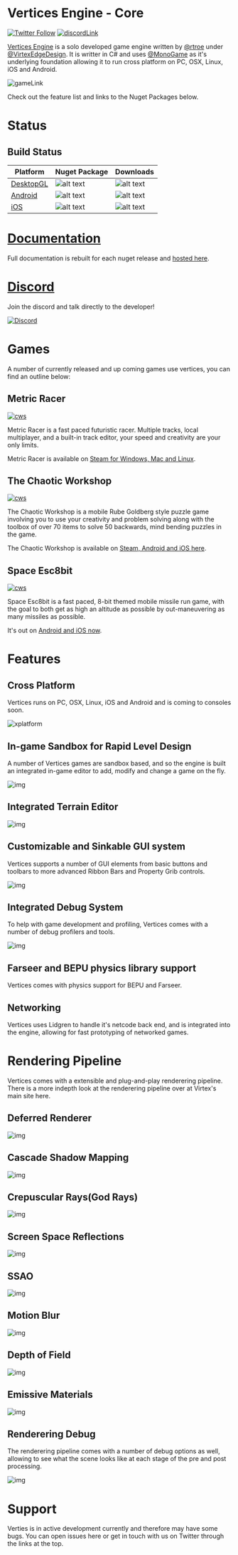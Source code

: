 # Vertices Engine - Core

[![Twitter Follow](https://img.shields.io/twitter/follow/virtexedge?style=social)](https://twitter.com/VirtexEdge)
[![discordLink](https://img.shields.io/discord/477648425492545559?logo=discord)](https://discord.gg/y77qy7Avhx)

[Vertices Engine](https://virtexedge.design/work/vertices-engine/) is a solo developed game engine written by [@rtroe](https://github.com/rtroe) under [@VirtexEdgeDesign](https://virtexedge.design/). It is writter in C# and uses [@MonoGame](https://github.com/MonoGame/MonoGame) as it's underlying foundation allowing it to run cross platform on PC, OSX, Linux, iOS and Android.

![gameLink](https://i.imgur.com/FgyFGya.png)

Check out the feature list and links to the Nuget Packages below.

# Status

## Build Status

| Platform | Nuget Package                   | Downloads|
|----------|---------------------------------|--------------------------------
| [DesktopGL](https://www.nuget.org/packages/VerticesEngine.Core.Desktop.GL/)| ![alt text][buildOGL] |![alt text][dwnldOGL]|
| [Android](https://www.nuget.org/packages/VerticesEngine.Android/)  | ![alt text][buildAdr] |![alt text][dwnldAdr]|
| [iOS](https://www.nuget.org/packages/VerticesEngine.iOS)      | ![alt text][buildIOS] |![alt text][dwnldIOS]|


[buildxna]: https://img.shields.io/badge/build-depreciated-lightgray.svg
[buildDrX]: https://img.shields.io/badge/build-tbd-orange.svg
[buildOGL]: https://img.shields.io/nuget/v/VerticesEngine.Core.Desktop.GL.svg?logo=nuget
[buildAdr]: https://img.shields.io/nuget/v/VerticesEngine.Android.svg?logo=nuget
[buildIOS]: https://img.shields.io/nuget/v/VerticesEngine.iOS.svg?logo=nuget

[dwnldDrX]: https://img.shields.io/badge/build-tbd-orange.svg
[dwnldOGL]: https://img.shields.io/nuget/dt/VerticesEngine.Core.Desktop.GL.svg?logo=steam
[dwnldAdr]: https://img.shields.io/nuget/dt/VerticesEngine.Android.svg?logo=android
[dwnldIOS]: https://img.shields.io/nuget/dt/VerticesEngine.iOS.svg?logo=ios

[nugetSuccess]: https://img.shields.io/badge/nuget-released-green.svg
[nugetbeta]: https://img.shields.io/badge/nuget-beta-blue.svg
[nugetTBD]: https://img.shields.io/badge/nuget-comingsoon-orange.svg
[nugetNA]: https://img.shields.io/badge/nuget-deprecetated-lightgray.svg

# [Documentation](https://virtexedge.github.io/VerticesEngine/)
Full documentation is rebuilt for each nuget release and [hosted here](https://virtexedge.github.io/VerticesEngine/).

# [Discord](https://discord.gg/y77qy7Avhx)
Join the discord and talk directly to the developer!

[![Discord](https://i.imgur.com/Utz8COM.png)](https://discord.gg/y77qy7Avhx)

# Games
A number of currently released and up coming games use vertices, you can find an outline below:

## Metric Racer
[![cws](https://i.imgur.com/92O3Ocf.png)](http://games.virtexedge.com/MetricRacer/)

Metric Racer is a fast paced futuristic racer. Multiple tracks, local multiplayer, and a built-in track editor, your speed and creativity are your only limits.

Metric Racer is available on [Steam for Windows, Mac and Linux](http://games.virtexedge.com/MetricRacer/).

## The Chaotic Workshop
[![cws](https://i.imgur.com/Uy0pJaA.png)](http://games.virtexedge.com/TheChaoticWorkshop/)

The Chaotic Workshop is a mobile Rube Goldberg style puzzle game involving you to use your creativity and problem solving along with the toolbox of over 70 items to solve 50 backwards, mind bending puzzles in the game.

The Chaotic Workshop is available on [Steam, Android and iOS here](http://games.virtexedge.com/TheChaoticWorkshop/).

## Space Esc8bit
[![cws](https://i.imgur.com/pcSmVlE.png)](http://games.virtexedge.com/SpaceEsc8bit/)

Space Esc8bit is a fast paced, 8-bit themed mobile missile run game, with the goal to both get as high an altitude as possible by out-maneuvering as many missiles as possible.

It's out on [Android and iOS now](http://games.virtexedge.com/SpaceEsc8bit/).

# Features

## Cross Platform
Vertices runs on PC, OSX, Linux, iOS and Android and is coming to consoles soon.

![xplatform](https://i.imgur.com/e4mxOQ9.png)

## In-game Sandbox for Rapid Level Design
A number of Vertices games are sandbox based, and so the engine is built an integrated in-game editor to add, modify and change a game on the fly.

![img](https://i.imgur.com/wnCtNGX.png)

## Integrated Terrain Editor
![img](https://i.imgur.com/sPTtg9W.png)

## Customizable and Sinkable GUI system
Vertices supports a number of GUI elements from basic buttons and toolbars to more advanced Ribbon Bars and Property Grib controls.

![img](https://i.imgur.com/5N3F7mi.png)

## Integrated Debug System
To help with game development and profiling, Vertices comes with a number of debug profilers and tools.

![img](https://i.imgur.com/VYCcuGF.png)

## Farseer and BEPU physics library support
Vertices comes with physics support for BEPU and Farseer.

## Networking
Vertices uses Lidgren to handle it's netcode back end, and is integrated into the engine, allowing for fast prototyping of networked games.

# Rendering Pipeline
Vertices comes with a extensible and plug-and-play renderering pipeline. There is a more indepth look at the renderering pipeline over at Virtex's main site here.

## Deferred Renderer

![img](https://i.imgur.com/bhO1SjQ.png)

## Cascade Shadow Mapping

![img](https://i.imgur.com/LX2a3Y8.png)

## Crepuscular Rays(God Rays)

![img](https://i.imgur.com/amckqgS.png)

## Screen Space Reflections

![img](https://i.imgur.com/jukGSeO.png)

## SSAO

![img](https://i.imgur.com/GA6vy0W.png)

## Motion Blur

![img](https://i.imgur.com/z4PtH79.png)

## Depth of Field

![img](https://i.imgur.com/G25xjEV.png)

## Emissive Materials

![img](https://i.imgur.com/vJT6gnC.png)

## Renderering Debug 
The renderering pipeline comes with a number of debug options as well, allowing to see what the scene looks like at each stage of the pre and post processing.

![img](https://i.imgur.com/8YTpuvY.png)

# Support

Verties is in active development currently and therefore may have some bugs. You can open issues here or get in touch with us on Twitter through the links at the top.
